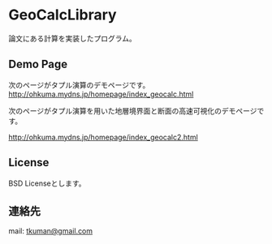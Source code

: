 # GeoCalcLibrary
論文にある計算を実装したプログラム。

## Demo Page

次のページがタプル演算のデモページです。
http://ohkuma.mydns.jp/homepage/index_geocalc.html

次のページがタプル演算を用いた地層境界面と断面の高速可視化のデモページです。

http://ohkuma.mydns.jp/homepage/index_geocalc2.html

## License

BSD Licenseとします。

## 連絡先

mail: tkuman@gmail.com
